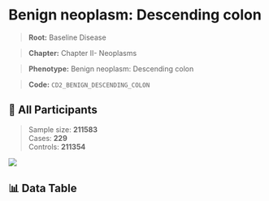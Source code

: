 # Benign neoplasm: Descending colon

> **Root:** Baseline Disease  

> **Chapter:** Chapter II- Neoplasms  

> **Phenotype:** Benign neoplasm: Descending colon  

> **Code:** `CD2_BENIGN_DESCENDING_COLON`

## 🧪 All Participants  
> Sample size: **211583**  
> Cases: **229**  
> Controls: **211354**
<img src="/Sensitive/Figures/ALL/Baseline/CD2_BENIGN_DESCENDING_COLON.png"/>

## 📊 Data Table
<CsvTableMRF src="/Sensitive/Data/ALL/Baseline/LG_CD2_BENIGN_DESCENDING_COLON.csv"/>

